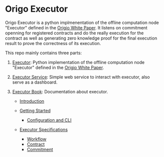 # Origo Executor
Origo Executor is a python implmenentation of the offline computation node "Executor" defined in the [Origio White Paper](https://origo.network/whitepaper). It listens on commitment openning for registered contracts and do the really execution for the contract as well as generating zero knowledge proof for the final execution result to prove the correctness of its execution.

This repo mainly contains three parts:
1. [Executor](./executor): Python implementation of the offline computation node "Executor" defined in the [Origio White Paper](https://origo.network/whitepaper).

2. [Executor Service](./executor_service): Simple web service to interact with executor, also serve as a dashboard.

3. [Executor Book](./executor_book): Documentation about executor.
   - [Introduction](./executor_book/src/introduction.md)

   - [Getting Started](./executor_book/src/gettingstarted.md)
     - [Configuration and CLI](./executor_book/src/gettingstarted/configuration.md)

   - [Executor Specifications](./executor_book/src/specifications.md)
     - [Workflow](./executor_book/src/specifications/workflow.md)
     - [Contract](./executor_book/src/specifications/contract.md)
     - [Commitment](./executor_book/src/specifications/commitment.md)
